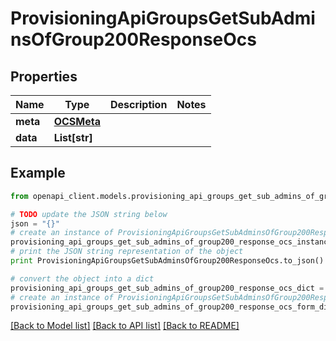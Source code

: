 # ProvisioningApiGroupsGetSubAdminsOfGroup200ResponseOcs


## Properties
Name | Type | Description | Notes
------------ | ------------- | ------------- | -------------
**meta** | [**OCSMeta**](OCSMeta.md) |  | 
**data** | **List[str]** |  | 

## Example

```python
from openapi_client.models.provisioning_api_groups_get_sub_admins_of_group200_response_ocs import ProvisioningApiGroupsGetSubAdminsOfGroup200ResponseOcs

# TODO update the JSON string below
json = "{}"
# create an instance of ProvisioningApiGroupsGetSubAdminsOfGroup200ResponseOcs from a JSON string
provisioning_api_groups_get_sub_admins_of_group200_response_ocs_instance = ProvisioningApiGroupsGetSubAdminsOfGroup200ResponseOcs.from_json(json)
# print the JSON string representation of the object
print ProvisioningApiGroupsGetSubAdminsOfGroup200ResponseOcs.to_json()

# convert the object into a dict
provisioning_api_groups_get_sub_admins_of_group200_response_ocs_dict = provisioning_api_groups_get_sub_admins_of_group200_response_ocs_instance.to_dict()
# create an instance of ProvisioningApiGroupsGetSubAdminsOfGroup200ResponseOcs from a dict
provisioning_api_groups_get_sub_admins_of_group200_response_ocs_form_dict = provisioning_api_groups_get_sub_admins_of_group200_response_ocs.from_dict(provisioning_api_groups_get_sub_admins_of_group200_response_ocs_dict)
```
[[Back to Model list]](../README.md#documentation-for-models) [[Back to API list]](../README.md#documentation-for-api-endpoints) [[Back to README]](../README.md)


